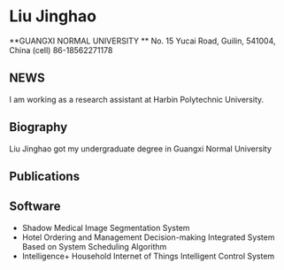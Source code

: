 # Liu Jinghao
**GUANGXI NORMAL UNIVERSITY **
No. 15 Yucai Road, Guilin, 541004, China
(cell) 86-18562271178
## NEWS
I am working as a research assistant at Harbin Polytechnic University.
## Biography
Liu Jinghao got my undergraduate degree in Guangxi Normal University
## Publications
## Software
- Shadow Medical Image Segmentation System
- Hotel Ordering and Management Decision-making Integrated System Based on System Scheduling Algorithm
- Intelligence+ Household Internet of Things Intelligent Control System


